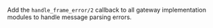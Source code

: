 Add the `handle_frame_error/2` callback to all gateway implementation modules to handle message parsing errors.
